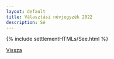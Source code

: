 ```yaml
---
layout: default
title: Választási névjegyzék 2022
description: Sé
---
```


{% include settlementHTMLs/See.html %}

[Vissza](../)